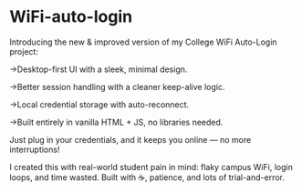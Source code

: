 # WiFi-auto-login
Introducing the new & improved version of my College WiFi Auto-Login project:

->Desktop-first UI with a sleek, minimal design.

->Better session handling with a cleaner keep-alive logic.

->Local credential storage with auto-reconnect.

->Built entirely in vanilla HTML + JS, no libraries needed.

Just plug in your credentials, and it keeps you online — no more interruptions!

I created this with real-world student pain in mind: flaky campus WiFi, login loops, and time wasted.
Built with ☕, patience, and lots of trial-and-error.
